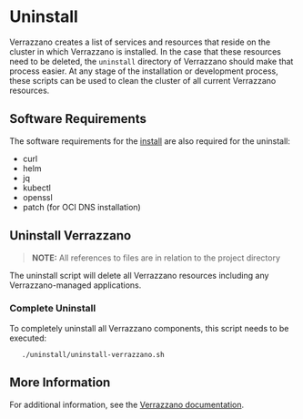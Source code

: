 # Uninstall

Verrazzano creates a list of services and resources that reside on the cluster in which Verrazzano is installed.
In the case that these resources need to be deleted, the `uninstall` directory of Verrazzano should make that process easier.
At any stage of the installation or development process, these scripts can be used to clean the cluster of all current Verrazzano resources.

## Software Requirements

The software requirements for the [install](../install/README.md) are also required for the uninstall:
* curl
* helm
* jq
* kubectl
* openssl
* patch (for OCI DNS installation)

## Uninstall Verrazzano

> **NOTE:** All references to files are in relation to the project directory

The uninstall script will delete all Verrazzano resources including any Verrazzano-managed applications.

### Complete Uninstall

To completely uninstall all Verrazzano components, this script needs to be executed:
```
   ./uninstall/uninstall-verrazzano.sh
```

## More Information
For additional information, see the [Verrazzano documentation](https://verrazzano.io/docs).
